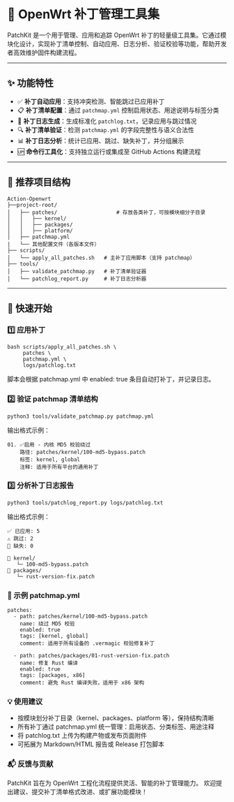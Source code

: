 # 🧩 OpenWrt 补丁管理工具集

PatchKit 是一个用于管理、应用和追踪 OpenWrt 补丁的轻量级工具集。它通过模块化设计，实现补丁清单控制、自动应用、日志分析、验证校验等功能，帮助开发者高效维护固件构建流程。

---

## ✨ 功能特性

- ✅ **补丁自动应用**：支持冲突检测、智能跳过已应用补丁
- 📋 **补丁清单配置**：通过 `patchmap.yml` 控制启用状态、用途说明与标签分类
- 📜 **补丁日志生成**：生成标准化 `patchlog.txt`，记录应用与跳过情况
- 🔍 **补丁清单验证**：检测 `patchmap.yml` 的字段完整性与语义合法性
- 📊 **补丁日志分析**：统计已应用、跳过、缺失补丁，并分组展示
- 🆙 **命令行工具化**：支持独立运行或集成至 GitHub Actions 构建流程

---

## 📁 推荐项目结构
```
Action-Openwrt
├──project-root/ 
│   ├── patches/                   # 存放各类补丁，可按模块细分子目录 
│   │   ├── kernel/
│   │   ├── packages/
│   │   ├── platform/ 
│   ├── patchmap.yml 
|   └── 其他配置文件（各版本文件）
├── scripts/ 
│   └── apply_all_patches.sh   # 主补丁应用脚本（支持 patchmap） 
├── tools/ 
│   ├── validate_patchmap.py   # 补丁清单验证器 
│   └── patchlog_report.py     # 补丁日志分析器
```

---

## 🚀 快速开始

### 1️⃣ 应用补丁

```
bash scripts/apply_all_patches.sh \
     patches \
     patchmap.yml \
     logs/patchlog.txt
```
脚本会根据 patchmap.yml 中 enabled: true 条目自动打补丁，并记录日志。

### 2️⃣ 验证 patchmap 清单结构
```
python3 tools/validate_patchmap.py patchmap.yml
```
输出格式示例：
```
01. ✅启用 - 内核 MD5 校验绕过
    路径: patches/kernel/100-md5-bypass.patch
    标签: kernel, global
    注释: 适用于所有平台的通用补丁
```
### 3️⃣ 分析补丁日志报告
```
python3 tools/patchlog_report.py logs/patchlog.txt
```
输出格式示例：
```
✅ 已应用: 5
⚠️ 跳过: 2
🚫 缺失: 0

📂 kernel/
   └─ 100-md5-bypass.patch
📂 packages/
   └─ rust-version-fix.patch
```

### 📝 示例 patchmap.yml
```
patches:
  - path: patches/kernel/100-md5-bypass.patch
    name: 绕过 MD5 校验
    enabled: true
    tags: [kernel, global]
    comment: 适用于所有设备的 .vermagic 校验修复补丁

  - path: patches/packages/01-rust-version-fix.patch
    name: 修复 Rust 编译
    enabled: true
    tags: [packages, x86]
    comment: 避免 Rust 编译失败，适用于 x86 架构
```
### 💡 使用建议

- 按模块划分补丁目录（kernel、packages、platform 等），保持结构清晰
- 所有补丁通过 patchmap.yml 统一管理：启用状态、分类标签、用途注释
- 将 patchlog.txt 上传为构建产物或发布页面附件
- 可拓展为 Markdown/HTML 报告或 Release 打包脚本

### 📬 反馈与贡献

PatchKit 旨在为 OpenWrt 工程化流程提供灵活、智能的补丁管理能力。
欢迎提出建议、提交补丁清单格式改进、或扩展功能模块！
